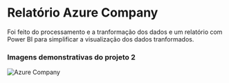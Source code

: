 # Relatório Azure Company

Foi feito do processamento e a tranformação dos dados e um relatório com Power BI para simplificar a visualização dos dados tranformados.

### Imagens demonstrativas do projeto 2

![Azure Company](https://blz04pap006files.storage.live.com/y4mvtpqvutJhkVv74GIu56a3knMM5lRS8r8jQLlQYorPWxhEga8f-IRs5YF_5902JPSZkHU1XSisFWbV2dimcxcvnme0zBJ6CUoZGnpELNjGRnLJvF9zSalStcbKYi2q-QHChiIDFAYRtywnE-qBGtRLyopr_OWuvkqinmUGVt3LAMHG9Y_d91IYbMkr3IvrnkweDh4rTN0z5mQlE9GvifEa3AXisl-PEF4yvPt5ITg1TM?encodeFailures=1&width=854&height=484)
